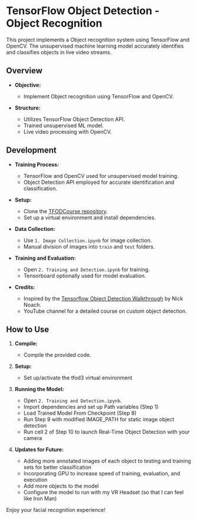 # TensorFlow Object Detection - Object Recognition

This project implements a Object recognition system using TensorFlow and OpenCV. The unsupervised machine learning model accurately identifies and classifies objects in live video streams.

## Overview

- **Objective:**
  - Implement Object recognition using TensorFlow and OpenCV.

- **Structure:**
  - Utilizes TensorFlow Object Detection API.
  - Trained unsupervised ML model.
  - Live video processing with OpenCV.

## Development

- **Training Process:**
  - TensorFlow and OpenCV used for unsupervised model training.
  - Object Detection API employed for accurate identification and classification.

- **Setup:**
  - Clone the [TFODCourse repository](https://github.com/nicknochnack/TFODCourse).
  - Set up a virtual environment and install dependencies.

- **Data Collection:**
  - Use `1. Image Collection.ipynb` for image collection.
  - Manual division of images into `train` and `test` folders.

- **Training and Evaluation:**
  - Open `2. Training and Detection.ipynb` for training.
  - Tensorboard optionally used for model evaluation.

- **Credits:**
  - Inspired by the [Tensorflow Object Detection Walkthrough](https://github.com/nicknochnack/TFODCourse) by Nick Noach.
  - YouTube channel for a detailed course on custom object detection.

## How to Use

1. **Compile:**
   - Compile the provided code.

2. **Setup:**
   - Set up/activate the tfod3 virtual environment

4. **Running the Model:**
   - Open `2. Training and Detection.ipynb`.
   - Import dependencies and set up Path variables (Step 1)
   - Load Trained Model From Checkpoint (Step 8)
   - Run Step 9 with modified IMAGE_PATH for static image object detection
   - Run cell 2 of Step 10 to launch Real-Time Object Detection with your camera

5. **Updates for Future:**
   - Adding more annotated images of each object to testing and training sets for better classification
   - Incorporating GPU to increase speed of training, evaluation, and execution
   - Add more objects to the model
   - Configure the model to run with my VR Headset (so that I can feel like Iron Man)

Enjoy your facial recognition experience!
